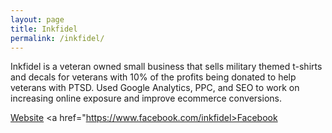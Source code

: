 ```yaml
---
layout: page
title: Inkfidel
permalink: /inkfidel/
---
```


Inkfidel is a veteran owned small business that sells military themed t-shirts and decals for veterans with 10% of the profits being donated to help veterans with PTSD. Used Google Analytics, PPC, and SEO to work on increasing online exposure and improve ecommerce conversions.

<a href="http://inkfidel.com/">Website</a>
<a href="https://www.facebook.com/inkfidel>Facebook</a>
